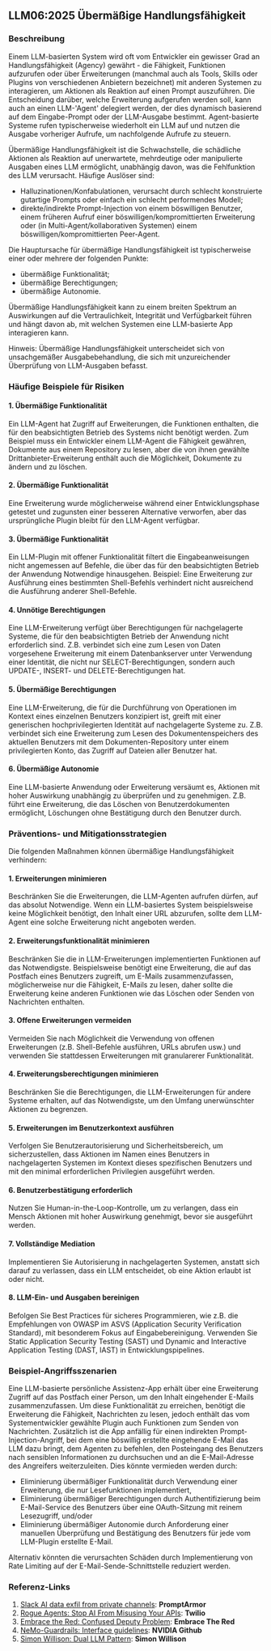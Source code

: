 ## LLM06:2025 Übermäßige Handlungsfähigkeit

### Beschreibung

Einem LLM-basierten System wird oft vom Entwickler ein gewisser Grad an Handlungsfähigkeit (Agency) gewährt - die Fähigkeit, Funktionen aufzurufen oder über Erweiterungen (manchmal auch als Tools, Skills oder Plugins von verschiedenen Anbietern bezeichnet) mit anderen Systemen zu interagieren, um Aktionen als Reaktion auf einen Prompt auszuführen. Die Entscheidung darüber, welche Erweiterung aufgerufen werden soll, kann auch an einen LLM-'Agent' delegiert werden, der dies dynamisch basierend auf dem Eingabe-Prompt oder der LLM-Ausgabe bestimmt. Agent-basierte Systeme rufen typischerweise wiederholt ein LLM auf und nutzen die Ausgabe vorheriger Aufrufe, um nachfolgende Aufrufe zu steuern.

Übermäßige Handlungsfähigkeit ist die Schwachstelle, die schädliche Aktionen als Reaktion auf unerwartete, mehrdeutige oder manipulierte Ausgaben eines LLM ermöglicht, unabhängig davon, was die Fehlfunktion des LLM verursacht. Häufige Auslöser sind:
* Halluzinationen/Konfabulationen, verursacht durch schlecht konstruierte gutartige Prompts oder einfach ein schlecht performendes Modell;
* direkte/indirekte Prompt-Injection von einem böswilligen Benutzer, einem früheren Aufruf einer böswilligen/kompromittierten Erweiterung oder (in Multi-Agent/kollaborativen Systemen) einem böswilligen/kompromittierten Peer-Agent.

Die Hauptursache für übermäßige Handlungsfähigkeit ist typischerweise einer oder mehrere der folgenden Punkte:
* übermäßige Funktionalität;
* übermäßige Berechtigungen;
* übermäßige Autonomie.

Übermäßige Handlungsfähigkeit kann zu einem breiten Spektrum an Auswirkungen auf die Vertraulichkeit, Integrität und Verfügbarkeit führen und hängt davon ab, mit welchen Systemen eine LLM-basierte App interagieren kann.

Hinweis: Übermäßige Handlungsfähigkeit unterscheidet sich von unsachgemäßer Ausgabebehandlung, die sich mit unzureichender Überprüfung von LLM-Ausgaben befasst.

### Häufige Beispiele für Risiken

#### 1. Übermäßige Funktionalität
Ein LLM-Agent hat Zugriff auf Erweiterungen, die Funktionen enthalten, die für den beabsichtigten Betrieb des Systems nicht benötigt werden. Zum Beispiel muss ein Entwickler einem LLM-Agent die Fähigkeit gewähren, Dokumente aus einem Repository zu lesen, aber die von ihnen gewählte Drittanbieter-Erweiterung enthält auch die Möglichkeit, Dokumente zu ändern und zu löschen.

#### 2. Übermäßige Funktionalität
Eine Erweiterung wurde möglicherweise während einer Entwicklungsphase getestet und zugunsten einer besseren Alternative verworfen, aber das ursprüngliche Plugin bleibt für den LLM-Agent verfügbar.

#### 3. Übermäßige Funktionalität
Ein LLM-Plugin mit offener Funktionalität filtert die Eingabeanweisungen nicht angemessen auf Befehle, die über das für den beabsichtigten Betrieb der Anwendung Notwendige hinausgehen. Beispiel: Eine Erweiterung zur Ausführung eines bestimmten Shell-Befehls verhindert nicht ausreichend die Ausführung anderer Shell-Befehle.

#### 4. Unnötige Berechtigungen
Eine LLM-Erweiterung verfügt über Berechtigungen für nachgelagerte Systeme, die für den beabsichtigten Betrieb der Anwendung nicht erforderlich sind. Z.B. verbindet sich eine zum Lesen von Daten vorgesehene Erweiterung mit einem Datenbankserver unter Verwendung einer Identität, die nicht nur SELECT-Berechtigungen, sondern auch UPDATE-, INSERT- und DELETE-Berechtigungen hat.

#### 5. Übermäßige Berechtigungen
Eine LLM-Erweiterung, die für die Durchführung von Operationen im Kontext eines einzelnen Benutzers konzipiert ist, greift mit einer generischen hochprivilegierten Identität auf nachgelagerte Systeme zu. Z.B. verbindet sich eine Erweiterung zum Lesen des Dokumentenspeichers des aktuellen Benutzers mit dem Dokumenten-Repository unter einem privilegierten Konto, das Zugriff auf Dateien aller Benutzer hat.

#### 6. Übermäßige Autonomie
Eine LLM-basierte Anwendung oder Erweiterung versäumt es, Aktionen mit hoher Auswirkung unabhängig zu überprüfen und zu genehmigen. Z.B. führt eine Erweiterung, die das Löschen von Benutzerdokumenten ermöglicht, Löschungen ohne Bestätigung durch den Benutzer durch.

### Präventions- und Mitigationsstrategien
Die folgenden Maßnahmen können übermäßige Handlungsfähigkeit verhindern:

#### 1. Erweiterungen minimieren
Beschränken Sie die Erweiterungen, die LLM-Agenten aufrufen dürfen, auf das absolut Notwendige. Wenn ein LLM-basiertes System beispielsweise keine Möglichkeit benötigt, den Inhalt einer URL abzurufen, sollte dem LLM-Agent eine solche Erweiterung nicht angeboten werden.

#### 2. Erweiterungsfunktionalität minimieren
Beschränken Sie die in LLM-Erweiterungen implementierten Funktionen auf das Notwendigste. Beispielsweise benötigt eine Erweiterung, die auf das Postfach eines Benutzers zugreift, um E-Mails zusammenzufassen, möglicherweise nur die Fähigkeit, E-Mails zu lesen, daher sollte die Erweiterung keine anderen Funktionen wie das Löschen oder Senden von Nachrichten enthalten.

#### 3. Offene Erweiterungen vermeiden
Vermeiden Sie nach Möglichkeit die Verwendung von offenen Erweiterungen (z.B. Shell-Befehle ausführen, URLs abrufen usw.) und verwenden Sie stattdessen Erweiterungen mit granularerer Funktionalität. 

#### 4. Erweiterungsberechtigungen minimieren
Beschränken Sie die Berechtigungen, die LLM-Erweiterungen für andere Systeme erhalten, auf das Notwendigste, um den Umfang unerwünschter Aktionen zu begrenzen.

#### 5. Erweiterungen im Benutzerkontext ausführen
Verfolgen Sie Benutzerautorisierung und Sicherheitsbereich, um sicherzustellen, dass Aktionen im Namen eines Benutzers in nachgelagerten Systemen im Kontext dieses spezifischen Benutzers und mit den minimal erforderlichen Privilegien ausgeführt werden.

#### 6. Benutzerbestätigung erforderlich
Nutzen Sie Human-in-the-Loop-Kontrolle, um zu verlangen, dass ein Mensch Aktionen mit hoher Auswirkung genehmigt, bevor sie ausgeführt werden.

#### 7. Vollständige Mediation
Implementieren Sie Autorisierung in nachgelagerten Systemen, anstatt sich darauf zu verlassen, dass ein LLM entscheidet, ob eine Aktion erlaubt ist oder nicht.

#### 8. LLM-Ein- und Ausgaben bereinigen
Befolgen Sie Best Practices für sicheres Programmieren, wie z.B. die Empfehlungen von OWASP im ASVS (Application Security Verification Standard), mit besonderem Fokus auf Eingabebereinigung. Verwenden Sie Static Application Security Testing (SAST) und Dynamic and Interactive Application Testing (DAST, IAST) in Entwicklungspipelines.

### Beispiel-Angriffsszenarien

Eine LLM-basierte persönliche Assistenz-App erhält über eine Erweiterung Zugriff auf das Postfach einer Person, um den Inhalt eingehender E-Mails zusammenzufassen. Um diese Funktionalität zu erreichen, benötigt die Erweiterung die Fähigkeit, Nachrichten zu lesen, jedoch enthält das vom Systementwickler gewählte Plugin auch Funktionen zum Senden von Nachrichten. Zusätzlich ist die App anfällig für einen indirekten Prompt-Injection-Angriff, bei dem eine böswillig erstellte eingehende E-Mail das LLM dazu bringt, dem Agenten zu befehlen, den Posteingang des Benutzers nach sensiblen Informationen zu durchsuchen und an die E-Mail-Adresse des Angreifers weiterzuleiten. Dies könnte vermieden werden durch:
* Eliminierung übermäßiger Funktionalität durch Verwendung einer Erweiterung, die nur Lesefunktionen implementiert,
* Eliminierung übermäßiger Berechtigungen durch Authentifizierung beim E-Mail-Service des Benutzers über eine OAuth-Sitzung mit reinem Lesezugriff, und/oder
* Eliminierung übermäßiger Autonomie durch Anforderung einer manuellen Überprüfung und Bestätigung des Benutzers für jede vom LLM-Plugin erstellte E-Mail.

Alternativ könnten die verursachten Schäden durch Implementierung von Rate Limiting auf der E-Mail-Sende-Schnittstelle reduziert werden.

### Referenz-Links

1. [Slack AI data exfil from private channels](https://promptarmor.substack.com/p/slack-ai-data-exfiltration-from-private): **PromptArmor**
2. [Rogue Agents: Stop AI From Misusing Your APIs](https://www.twilio.com/en-us/blog/rogue-ai-agents-secure-your-apis): **Twilio**
3. [Embrace the Red: Confused Deputy Problem](https://embracethered.com/blog/posts/2023/chatgpt-cross-plugin-request-forgery-and-prompt-injection./): **Embrace The Red**
4. [NeMo-Guardrails: Interface guidelines](https://github.com/NVIDIA/NeMo-Guardrails/blob/main/docs/security/guidelines.md): **NVIDIA Github**
6. [Simon Willison: Dual LLM Pattern](https://simonwillison.net/2023/Apr/25/dual-llm-pattern/): **Simon Willison**

